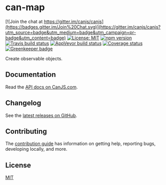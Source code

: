 # can-map

[![Join the chat at https://gitter.im/canjs/canjs](https://badges.gitter.im/Join%20Chat.svg)](https://gitter.im/canjs/canjs?utm_source=badge&utm_medium=badge&utm_campaign=pr-badge&utm_content=badge)
[![License: MIT](https://img.shields.io/badge/license-MIT-blue.svg)](https://github.com/canjs/can-map/blob/master/LICENSE.md)
[![npm version](https://badge.fury.io/js/can-map.svg)](https://www.npmjs.com/package/can-map)
[![Travis build status](https://travis-ci.org/canjs/can-map.svg?branch=master)](https://travis-ci.org/canjs/can-map)
[![AppVeyor build status](https://ci.appveyor.com/api/projects/status/github/canjs/can-map?branch=master&svg=true)](https://ci.appveyor.com/project/matthewp/can-map)
[![Coverage status](https://coveralls.io/repos/github/canjs/can-map/badge.svg?branch=master)](https://coveralls.io/github/canjs/can-map?branch=master)
[![Greenkeeper badge](https://badges.greenkeeper.io/canjs/can-map.svg)](https://greenkeeper.io/)

Create observable objects. 

## Documentation

Read the [API docs on CanJS.com](https://canjs.com/doc/can-map.html).

## Changelog

See the [latest releases on GitHub](https://github.com/canjs/can-map/releases).

## Contributing

The [contribution guide](https://github.com/canjs/can-map/blob/master/CONTRIBUTING.md) has information on getting help, reporting bugs, developing locally, and more.

## License

[MIT](https://github.com/canjs/can-map/blob/master/LICENSE.md)

